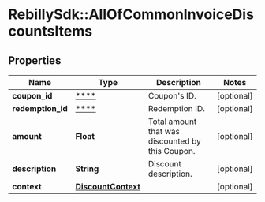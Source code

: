 # RebillySdk::AllOfCommonInvoiceDiscountsItems

## Properties
Name | Type | Description | Notes
------------ | ------------- | ------------- | -------------
**coupon_id** | [****](.md) | Coupon&#x27;s ID. | [optional] 
**redemption_id** | [****](.md) | Redemption ID. | [optional] 
**amount** | **Float** | Total amount that was discounted by this Coupon. | [optional] 
**description** | **String** | Discount description. | [optional] 
**context** | [**DiscountContext**](DiscountContext.md) |  | [optional] 

